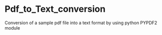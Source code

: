 # Pdf_to_Text_conversion
Conversion of a sample pdf file into a text format by using python PYPDF2 module
